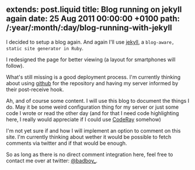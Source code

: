 extends: post.liquid
title: Blog running on jekyll again
date: 25 Aug 2011 00:00:00 +0100
path: /:year/:month/:day/blog-running-with-jekyll
---

I decided to setup a blog again. And again I'll use [jekyll][], a `blog-aware, static site generator in Ruby`.

I redesigned the page for better viewing (a layout for smartphones will follow).

What's still missing is a good deployment process. I'm currently thinking about using [github][] for the repository and having my server informed by their post-receive hook.

Ah, and of course some content. I will use this blog to document the things I do. May it be some weird configuration thing for my server or just some code I wrote or read the other day (and for that I need code highlighting here, I really would appreciate if I could use [CodeRay][] somehow)

I'm not yet sure if and how I will implement an option to comment on this site. I'm currently thinking about wether it would be possible to fetch comments via twitter and if that would be enough.

So as long as there is no direct comment integration here, feel free to contact me over at twitter: [@badboy\_](https://twitter.com/badboy_).

[jekyll]: https://github.com/mojombo/jekyll
[github]: https://github.com/
[CodeRay]: https://github.com/rubychan/coderay
